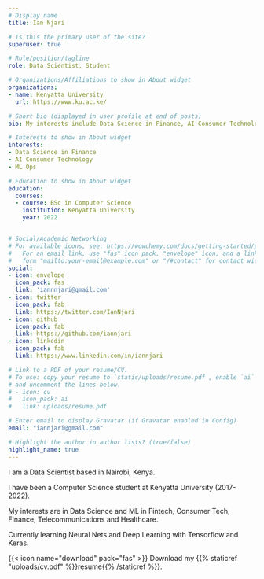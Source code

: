 ```yaml
---
# Display name
title: Ian Njari

# Is this the primary user of the site?
superuser: true

# Role/position/tagline
role: Data Scientist, Student

# Organizations/Affiliations to show in About widget
organizations:
- name: Kenyatta University
  url: https://www.ku.ac.ke/

# Short bio (displayed in user profile at end of posts)
bio: My interests include Data Science in Finance, AI Consumer Technology and MLOps

# Interests to show in About widget
interests:
- Data Science in Finance
- AI Consumer Technology
- ML Ops

# Education to show in About widget
education:
  courses:
  - course: BSc in Computer Science
    institution: Kenyatta University
    year: 2022


# Social/Academic Networking
# For available icons, see: https://wowchemy.com/docs/getting-started/page-builder/#icons
#   For an email link, use "fas" icon pack, "envelope" icon, and a link in the
#   form "mailto:your-email@example.com" or "/#contact" for contact widget.
social:
- icon: envelope
  icon_pack: fas
  link: 'iannnjari@gmail.com'
- icon: twitter
  icon_pack: fab
  link: https://twitter.com/IanNjari
- icon: github
  icon_pack: fab
  link: https://github.com/iannjari
- icon: linkedin
  icon_pack: fab
  link: https://www.linkedin.com/in/iannjari

# Link to a PDF of your resume/CV.
# To use: copy your resume to `static/uploads/resume.pdf`, enable `ai` icons in `params.toml`, 
# and uncomment the lines below.
# - icon: cv
#   icon_pack: ai
#   link: uploads/resume.pdf

# Enter email to display Gravatar (if Gravatar enabled in Config)
email: "iannjari@gmail.com"

# Highlight the author in author lists? (true/false)
highlight_name: true
---
```

I am a Data Scientist based in Nairobi, Kenya.

I have been a Computer Science student at Kenyatta University (2017-2022).

My interests are in Data Science and ML in Fintech, Consumer Tech, Finance, Telecommunications and Healthcare.

Currently learning Neural Nets and Deep Learning with Tensorflow and Keras.

{{< icon name="download" pack="fas" >}} Download my {{% staticref "uploads/cv.pdf" %}}resume{{% /staticref %}}.
